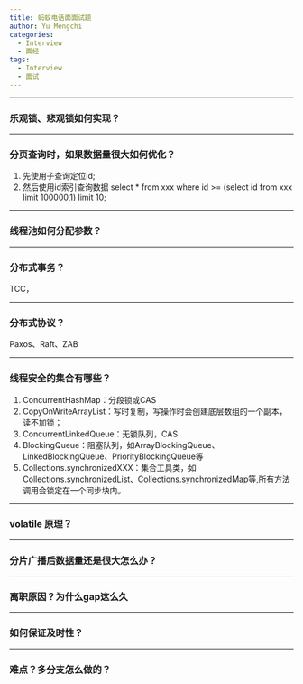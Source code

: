```yaml
---
title: 蚂蚁电话面面试题
author: Yu Mengchi
categories:
  - Interview 
  - 面经
tags:
  - Interview
  - 面试
---
```


---
### 乐观锁、悲观锁如何实现？


---
### 分页查询时，如果数据量很大如何优化？
1. 先使用子查询定位id;
2. 然后使用id索引查询数据  select * from xxx where id >= (select id from xxx limit 100000,1) limit 10;

---
### 线程池如何分配参数？


---
### 分布式事务？
TCC，

---
### 分布式协议？
Paxos、Raft、ZAB

---
### 线程安全的集合有哪些？
1. ConcurrentHashMap：分段锁或CAS
2. CopyOnWriteArrayList：写时复制，写操作时会创建底层数组的一个副本，读不加锁；
3. ConcurrentLinkedQueue：无锁队列，CAS
4. BlockingQueue：阻塞队列，如ArrayBlockingQueue、LinkedBlockingQueue、PriorityBlockingQueue等
5. Collections.synchronizedXXX：集合工具类，如Collections.synchronizedList、Collections.synchronizedMap等,所有方法调用会锁定在一个同步块内。

---
### volatile 原理？

---
### 分片广播后数据量还是很大怎么办？

---
### 离职原因？为什么gap这么久

---
### 如何保证及时性？

---
### 难点？多分支怎么做的？


